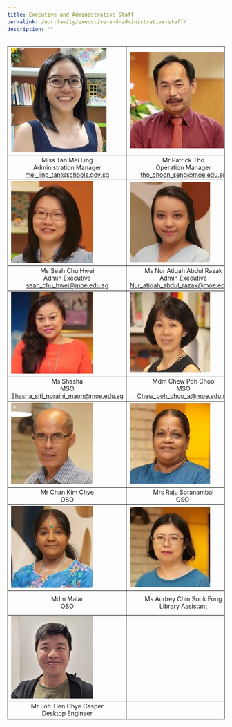 ```yaml
---
title: Executive and Administrative Staff
permalink: /our-family/executive-and-administrative-staff/
description: ""
---
```

<table style="border-collapse: collapse; width: 100%;" border="1">
<tbody>
<tr>
<td style="width: 33.3333%;"><img style="width: 85%;" src="/images/eas1.jpg"></td>
<td style="width: 33.3333%;"><img style="width: 90%;" src="/images/eas2.jpg"></td>
<td style="width: 25%;"><img src="/images/eas4.jpg"></td>
</tr>
<tr>
<td style="width: 33.3333%; text-align: center;">Miss Tan Mei Ling<br>Administration Manager<br><a href="mailto:mei_ling_tan@schools.gov.sg" target="">mei_ling_tan@schools.gov.sg</a></td>
<td style="width: 33.3333%; text-align: center;">Mr Patrick Tho<br>Operation Manager<br><a href="mailto:tho_choon_seng@moe.edu.sg" target="">tho_choon_seng@moe.edu.sg</a></td>
<td style="width: 33.3333%; text-align: center;">Ms Ang Yann Yann <br>Operation Manager<br><a href="mailto:ang_yann_yann@moe.edu.sg" target="">ang_yann_yann@moe.edu.sg</a></td>
</tr>
<tr>
<td style="width: 33.3333%;"><img style="width: 73%;" src="/images/eas3.jpg"></td>
<td style="width: 33.3333%;"><img style="width: 75%;" src="/images/eas5.jpg"></td>
<td style="width: 25%;"><img src="/images/eas6.jpg"></td>
</tr>
<tr>
<td style="width: 33.3333%; text-align: center;">Ms Seah Chu Hwei<br>Admin Executive<br><a href="mailto:seah_chu_hwei@moe.edu.sg" target="">seah_chu_hwei@moe.edu.sg</a></td>
<td style="width: 33.3333%; text-align: center;">Ms Nur Atiqah Abdul Razak<br>Admin Executive<br><a href="mailto:Nur_atiqah_abdul_razak@moe.edu.sg" target="">Nur_atiqah_abdul_razak@moe.edu.sg</a></td>
<td style="width: 25%; text-align: center;">Ms Lim Yee Leng<br>MSO<br><a href="mailto:lim_yee_leng@moe.edu.sg" target="">lim_yee_leng@moe.edu.sg</a></td>
</tr>
<tr>
<td style="width: 33.3333%;"><img style="width: 73%;" src="/images/eas7.jpg"></td>
<td style="width: 33.3333%;"><img style="width: 75%;" src="/images/eas8.jpg"></td>
<td style="width: 25%;"><img src="/images/eas9.jpg"></td>
</tr>
<tr>
<td style="width: 33.3333%; text-align: center;">Ms Shasha<br>MSO<br><a href="mailto:Shasha_siti_noraini_maon@moe.edu.sg" target="">Shasha_siti_noraini_maon@moe.edu.sg</a></td>
<td style="width: 33.3333%; text-align: center;">Mdm Chew Poh Choo<br>MSO<br><a href="mailto:Chew_poh_choo_a@moe.edu.sg" target="">Chew_poh_choo_a@moe.edu.sg</a></td>
<td style="width: 33.3333%; text-align: center;">Mdm Phua Mei Yean, Jennifer<br>OSO</td>
</tr>
<tr>
<td style="width: 33.3333%;"><img style="width: 73%;" src="/images/eas10.jpg"></td>
<td style="width: 33.3333%;"><img style="width: 75%;" src="/images/eas11.jpg"></td>
<td style="width: 25%;"><img src="/images/eas12.jpg"></td>
</tr>
<tr>
<td style="width: 33.3333%; text-align: center;">Mr Chan Kim Chye<br>OSO</td>
<td style="width: 33.3333%; text-align: center;">Mrs Raju Soranambal<br>OSO&nbsp;</td>
<td style="width: 33.3333%; text-align: center;">Mr Juraimi (Remy)<br>OSO</td>
</tr>
<tr>
<td style="width: 33.3333%;"><img style="width: 73%;" src="/images/eas13.jpg"></td>
<td style="width: 33.3333%;"><img style="width: 75%;" src="/images/eas14.jpg"></td>
<td style="width: 25%;"><img src="/images/eas15.jpg"></td>
</tr>
<tr>
<td style="width: 33.3333%; text-align: center;">Mdm Malar<br>OSO</td>
<td style="width: 33.3333%; text-align: center;">Ms Audrey Chin Sook Fong<br>Library Assistant</td>
<td style="width: 33.3333%; text-align: center;">Ms Nur Syafiqah Athira Mohd Ridzuan<br>Desktop Engineer</td>
</tr>
<tr>
<td style="width: 33.3333%;"><img style="width: 73%;" src="/images/eas16.jpg"></td>
<td style="width: 33.3333%;">&nbsp;</td>
<td style="width: 33.3333%;">&nbsp;</td>
</tr>
<tr>
<td style="width: 33.3333%; text-align: center;">Mr Loh Tien Chye Casper<br>Desktop Engineer</td>
<td style="width: 33.3333%;">&nbsp;</td>
<td style="width: 33.3333%;">&nbsp;</td>
</tr>
</tbody>
</table>